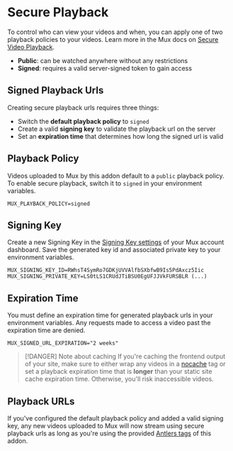 # Secure Playback

To control who can view your videos and when, you can apply one of two playback
policies to your videos. Learn more in the Mux docs on
[Secure Video Playback](https://docs.mux.com/guides/secure-video-playback).

- **Public**: can be watched anywhere without any restrictions
- **Signed**: requires a valid server-signed token to gain access

## Signed Playback Urls

Creating secure playback urls requires three things:

- Switch the **default playback policy** to `signed`
- Create a valid **signing key** to validate the playback url on the server
- Set an **expiration time** that determines how long the signed url is valid

## Playback Policy

Videos uploaded to Mux by this addon default to a `public` playback policy. To enable
secure playback, switch it to `signed` in your environment variables.

```env
MUX_PLAYBACK_POLICY=signed
```

## Signing Key

Create a new Signing Key in the [Signing Key settings](https://dashboard.mux.com/settings/signing-keys)
of your Mux account dashboard. Save the generated key id and associated private
key to your environment variables.

```env
MUX_SIGNING_KEY_ID=RWhsT4SymRo7GDKjUVVAlfbSXbfwB9Is5PdAxcz5Iic
MUX_SIGNING_PRIVATE_KEY=LS0tLS1CRUdJTiBSU0EgUFJJVkFURSBLR (...)
```

## Expiration Time

You must define an expiration time for generated playback urls in your environment variables.
Any requests made to access a video past the expiration time are denied.

```env
MUX_SIGNED_URL_EXPIRATION="2 weeks"
```

> [!DANGER] Note about caching
> If you're caching the frontend output of your site, make sure to either wrap any videos in a
> [nocache](https://statamic.dev/tags/nocache) tag or set a playback expiration time
> that is **longer** than your static site cache expiration time. Otherwise,
> you'll risk inaccessible videos.

## Playback URLs

If you've configured the default playback policy and added a valid signing key, any new videos uploaded
to Mux will now stream using secure playback urls as long as you're using the provided
[Antlers tags](/tags) of this addon.
